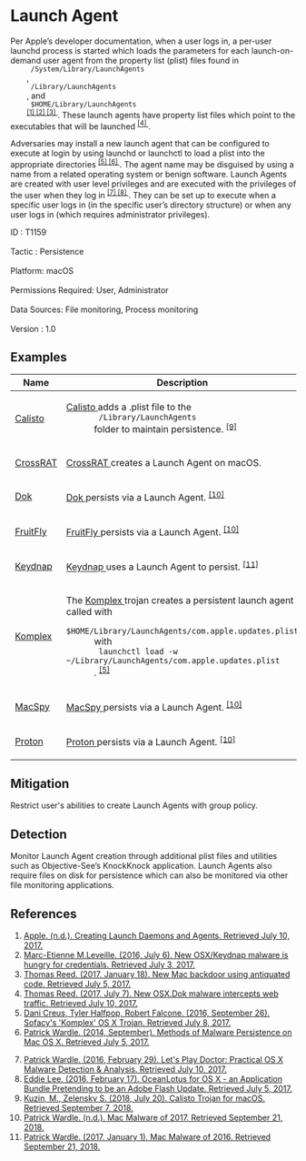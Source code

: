 <div class="container-fluid">
 <h1>
  Launch Agent
 </h1>
 <div class="row">
  <div class="col-md-8 description-body">
   <p>
    Per Apple’s developer documentation, when a user logs in, a per-user launchd process is started which loads the parameters for each launch-on-demand user agent from the property list (plist) files found in
    <code>
     /System/Library/LaunchAgents
    </code>
    ,
    <code>
     /Library/LaunchAgents
    </code>
    , and
    <code>
     $HOME/Library/LaunchAgents
    </code>
    <span class="scite-citeref-number" data-reference="AppleDocs Launch Agent Daemons" id="scite-ref-1-a">
     <sup>
      <a aria-describedby="qtip-0" data-hasqtip="0" href="https://developer.apple.com/library/content/documentation/MacOSX/Conceptual/BPSystemStartup/Chapters/CreatingLaunchdJobs.html" target="_blank">
       [1]
      </a>
     </sup>
    </span>
    <span class="scite-citeref-number" data-reference="OSX Keydnap malware" id="scite-ref-2-a">
     <sup>
      <a aria-describedby="qtip-1" data-hasqtip="1" href="https://www.welivesecurity.com/2016/07/06/new-osxkeydnap-malware-hungry-credentials/" target="_blank">
       [2]
      </a>
     </sup>
    </span>
    <span class="scite-citeref-number" data-reference="Antiquated Mac Malware" id="scite-ref-3-a">
     <sup>
      <a aria-describedby="qtip-2" data-hasqtip="2" href="https://blog.malwarebytes.com/threat-analysis/2017/01/new-mac-backdoor-using-antiquated-code/" target="_blank">
       [3]
      </a>
     </sup>
    </span>
    . These launch agents have property list files which point to the executables that will be launched
    <span class="scite-citeref-number" data-reference="OSX.Dok Malware" id="scite-ref-4-a">
     <sup>
      <a aria-describedby="qtip-3" data-hasqtip="3" href="https://blog.malwarebytes.com/threat-analysis/2017/04/new-osx-dok-malware-intercepts-web-traffic/" target="_blank">
       [4]
      </a>
     </sup>
    </span>
    .
   </p>
   <p>
    Adversaries may install a new launch agent that can be configured to execute at login by using launchd or launchctl to load a plist into the appropriate directories
    <span class="scite-citeref-number" data-reference="Sofacy Komplex Trojan" id="scite-ref-5-a">
     <sup>
      <a aria-describedby="qtip-4" data-hasqtip="4" href="https://researchcenter.paloaltonetworks.com/2016/09/unit42-sofacys-komplex-os-x-trojan/" target="_blank">
       [5]
      </a>
     </sup>
    </span>
    <span class="scite-citeref-number" data-reference="Methods of Mac Malware Persistence" id="scite-ref-6-a">
     <sup>
      <a aria-describedby="qtip-5" data-hasqtip="5" href="https://www.virusbulletin.com/uploads/pdf/conference/vb2014/VB2014-Wardle.pdf" target="_blank">
       [6]
      </a>
     </sup>
    </span>
    . The agent name may be disguised by using a name from a related operating system or benign software. Launch Agents are created with user level privileges and are executed with the privileges of the user when they log in
    <span class="scite-citeref-number" data-reference="OSX Malware Detection" id="scite-ref-7-a">
     <sup>
      <a aria-describedby="qtip-6" data-hasqtip="6" href="https://www.synack.com/wp-content/uploads/2016/03/RSA_OSX_Malware.pdf" target="_blank">
       [7]
      </a>
     </sup>
    </span>
    <span class="scite-citeref-number" data-reference="OceanLotus for OS X" id="scite-ref-8-a">
     <sup>
      <a aria-describedby="qtip-7" data-hasqtip="7" href="https://www.alienvault.com/blogs/labs-research/oceanlotus-for-os-x-an-application-bundle-pretending-to-be-an-adobe-flash-update" target="_blank">
       [8]
      </a>
     </sup>
    </span>
    . They can be set up to execute when a specific user logs in (in the specific user’s directory structure) or when any user logs in (which requires administrator privileges).
   </p>
  </div>
  <div class="col-md-4">
   <div class="card">
    <div class="card-body">
     <div class="card-data">
      <span class="h5 card-title">
       ID
      </span>
      : T1159
      <br/>
      <br/>
     </div>
     <div class="card-data">
      <span class="h5 card-title">
      </span>
     </div>
     <div class="card-data">
      <span class="h5 card-title">
       Tactic
      </span>
      : Persistence
      <br/>
      <br/>
     </div>
     <div class="card-data">
      <span class="h5 card-title">
       Platform:
      </span>
      macOS
      <br/>
      <br/>
     </div>
     <div class="card-data">
      <span class="h5 card-title">
       Permissions Required:
      </span>
      User, Administrator
      <br/>
      <br/>
     </div>
     <div class="card-data">
      <span class="h5 card-title">
      </span>
     </div>
     <div class="card-data">
      <span class="h5 card-title">
       Data Sources:
      </span>
      File monitoring, Process monitoring
      <br/>
      <br/>
     </div>
     <div class="card-data">
      <span class="h5 card-title">
      </span>
     </div>
     <div class="card-data">
      <span class="h5 card-title">
      </span>
     </div>
     <div class="card-data">
      <span class="h5 card-title">
      </span>
     </div>
     <div class="card-data">
      <span class="h5 card-title">
      </span>
     </div>
     <div class="card-data">
      <span class="h5 card-title">
      </span>
     </div>
     <div class="card-data">
      <span class="h5 card-title">
      </span>
     </div>
     <div class="card-data">
      <span class="h5 card-title">
       Version
      </span>
      : 1.0
     </div>
    </div>
   </div>
  </div>
 </div>
 <h2 class="pt-3" id="examples">
  Examples
 </h2>
 <table class="table table-bordered table-light mt-2">
  <thead>
   <tr>
    <th scope="col">
     Name
    </th>
    <th scope="col">
     Description
    </th>
   </tr>
  </thead>
  <tbody class="bg-white">
   <tr>
    <td>
     <a href="https://attack.mitre.org/software/S0274">
      Calisto
     </a>
    </td>
    <td>
     <p>
      <a href="https://attack.mitre.org/software/S0274">
       Calisto
      </a>
      adds a .plist file to the
      <code>
       /Library/LaunchAgents
      </code>
      folder to maintain persistence.
      <span class="scite-citeref-number" data-reference="Securelist Calisto July 2018" id="scite-ref-9-a" onclick="scrollToRef('scite-9')">
       <sup>
        <a aria-describedby="qtip-8" data-hasqtip="8" href="https://securelist.com/calisto-trojan-for-macos/86543/" target="_blank">
         [9]
        </a>
       </sup>
      </span>
     </p>
    </td>
   </tr>
   <tr>
    <td>
     <a href="https://attack.mitre.org/software/S0235">
      CrossRAT
     </a>
    </td>
    <td>
     <p>
      <a href="https://attack.mitre.org/software/S0235">
       CrossRAT
      </a>
      creates a Launch Agent on macOS.
     </p>
    </td>
   </tr>
   <tr>
    <td>
     <a href="https://attack.mitre.org/software/S0281">
      Dok
     </a>
    </td>
    <td>
     <p>
      <a href="https://attack.mitre.org/software/S0281">
       Dok
      </a>
      persists via a Launch Agent.
      <span class="scite-citeref-number" data-reference="objsee mac malware 2017" id="scite-ref-10-a" onclick="scrollToRef('scite-10')">
       <sup>
        <a aria-describedby="qtip-9" data-hasqtip="9" href="https://objective-see.com/blog/blog_0x25.html" target="_blank">
         [10]
        </a>
       </sup>
      </span>
     </p>
    </td>
   </tr>
   <tr>
    <td>
     <a href="https://attack.mitre.org/software/S0277">
      FruitFly
     </a>
    </td>
    <td>
     <p>
      <a href="https://attack.mitre.org/software/S0277">
       FruitFly
      </a>
      persists via a Launch Agent.
      <span class="scite-citeref-number" data-reference="objsee mac malware 2017" id="scite-ref-10-a" onclick="scrollToRef('scite-10')">
       <sup>
        <a aria-describedby="qtip-9" data-hasqtip="9" href="https://objective-see.com/blog/blog_0x25.html" target="_blank">
         [10]
        </a>
       </sup>
      </span>
     </p>
    </td>
   </tr>
   <tr>
    <td>
     <a href="https://attack.mitre.org/software/S0276">
      Keydnap
     </a>
    </td>
    <td>
     <p>
      <a href="https://attack.mitre.org/software/S0276">
       Keydnap
      </a>
      uses a Launch Agent to persist.
      <span class="scite-citeref-number" data-reference="synack 2016 review" id="scite-ref-11-a" onclick="scrollToRef('scite-11')">
       <sup>
        <a aria-describedby="qtip-10" data-hasqtip="10" href="https://www.synack.com/2017/01/01/mac-malware-2016/" target="_blank">
         [11]
        </a>
       </sup>
      </span>
     </p>
    </td>
   </tr>
   <tr>
    <td>
     <a href="https://attack.mitre.org/software/S0162">
      Komplex
     </a>
    </td>
    <td>
     <p>
      The
      <a href="https://attack.mitre.org/software/S0162">
       Komplex
      </a>
      trojan creates a persistent launch agent called with
      <code>
       $HOME/Library/LaunchAgents/com.apple.updates.plist
      </code>
      with
      <code>
       launchctl load -w ~/Library/LaunchAgents/com.apple.updates.plist
      </code>
      .
      <span class="scite-citeref-number" data-reference="Sofacy Komplex Trojan" id="scite-ref-5-a" onclick="scrollToRef('scite-5')">
       <sup>
        <a aria-describedby="qtip-4" data-hasqtip="4" href="https://researchcenter.paloaltonetworks.com/2016/09/unit42-sofacys-komplex-os-x-trojan/" target="_blank">
         [5]
        </a>
       </sup>
      </span>
     </p>
    </td>
   </tr>
   <tr>
    <td>
     <a href="https://attack.mitre.org/software/S0282">
      MacSpy
     </a>
    </td>
    <td>
     <p>
      <a href="https://attack.mitre.org/software/S0282">
       MacSpy
      </a>
      persists via a Launch Agent.
      <span class="scite-citeref-number" data-reference="objsee mac malware 2017" id="scite-ref-10-a" onclick="scrollToRef('scite-10')">
       <sup>
        <a aria-describedby="qtip-9" data-hasqtip="9" href="https://objective-see.com/blog/blog_0x25.html" target="_blank">
         [10]
        </a>
       </sup>
      </span>
     </p>
    </td>
   </tr>
   <tr>
    <td>
     <a href="https://attack.mitre.org/software/S0279">
      Proton
     </a>
    </td>
    <td>
     <p>
      <a href="https://attack.mitre.org/software/S0279">
       Proton
      </a>
      persists via a Launch Agent.
      <span class="scite-citeref-number" data-reference="objsee mac malware 2017" id="scite-ref-10-a" onclick="scrollToRef('scite-10')">
       <sup>
        <a aria-describedby="qtip-9" data-hasqtip="9" href="https://objective-see.com/blog/blog_0x25.html" target="_blank">
         [10]
        </a>
       </sup>
      </span>
     </p>
    </td>
   </tr>
  </tbody>
 </table>
 <h2 class="pt-3" id="mitigation">
  Mitigation
 </h2>
 <p>
  Restrict user's abilities to create Launch Agents with group policy.
 </p>
 <h2 class="pt-3" id="detection">
  Detection
 </h2>
 <p>
  Monitor Launch Agent creation through additional plist files and utilities such as Objective-See’s  KnockKnock application. Launch Agents also require files on disk for persistence which can also be monitored via other file monitoring applications.
 </p>
 <h2 class="pt-3" id="references">
  References
 </h2>
 <div class="row">
  <div class="col">
   <ol>
    <li>
     <span class="scite-citation" id="scite-1">
      <span class="scite-citation-text">
       <a class="external text" href="https://developer.apple.com/library/content/documentation/MacOSX/Conceptual/BPSystemStartup/Chapters/CreatingLaunchdJobs.html" name="scite-1" rel="nofollow" target="_blank">
        Apple. (n.d.). Creating Launch Daemons and Agents. Retrieved July 10, 2017.
       </a>
      </span>
     </span>
    </li>
    <li>
     <span class="scite-citation" id="scite-2">
      <span class="scite-citation-text">
       <a class="external text" href="https://www.welivesecurity.com/2016/07/06/new-osxkeydnap-malware-hungry-credentials/" name="scite-2" rel="nofollow" target="_blank">
        Marc-Etienne M.Leveille. (2016, July 6). New OSX/Keydnap malware is hungry for credentials. Retrieved July 3, 2017.
       </a>
      </span>
     </span>
    </li>
    <li>
     <span class="scite-citation" id="scite-3">
      <span class="scite-citation-text">
       <a class="external text" href="https://blog.malwarebytes.com/threat-analysis/2017/01/new-mac-backdoor-using-antiquated-code/" name="scite-3" rel="nofollow" target="_blank">
        Thomas Reed. (2017, January 18). New Mac backdoor using antiquated code. Retrieved July 5, 2017.
       </a>
      </span>
     </span>
    </li>
    <li>
     <span class="scite-citation" id="scite-4">
      <span class="scite-citation-text">
       <a class="external text" href="https://blog.malwarebytes.com/threat-analysis/2017/04/new-osx-dok-malware-intercepts-web-traffic/" name="scite-4" rel="nofollow" target="_blank">
        Thomas Reed. (2017, July 7). New OSX.Dok malware intercepts web traffic. Retrieved July 10, 2017.
       </a>
      </span>
     </span>
    </li>
    <li>
     <span class="scite-citation" id="scite-5">
      <span class="scite-citation-text">
       <a class="external text" href="https://researchcenter.paloaltonetworks.com/2016/09/unit42-sofacys-komplex-os-x-trojan/" name="scite-5" rel="nofollow" target="_blank">
        Dani Creus, Tyler Halfpop, Robert Falcone. (2016, September 26). Sofacy's 'Komplex' OS X Trojan. Retrieved July 8, 2017.
       </a>
      </span>
     </span>
    </li>
    <li>
     <span class="scite-citation" id="scite-6">
      <span class="scite-citation-text">
       <a class="external text" href="https://www.virusbulletin.com/uploads/pdf/conference/vb2014/VB2014-Wardle.pdf" name="scite-6" rel="nofollow" target="_blank">
        Patrick Wardle. (2014, September). Methods of Malware Persistence on Mac OS X. Retrieved July 5, 2017.
       </a>
      </span>
     </span>
    </li>
   </ol>
  </div>
  <div class="col">
   <ol start="7.5">
    <li>
     <span class="scite-citation" id="scite-7">
      <span class="scite-citation-text">
       <a class="external text" href="https://www.synack.com/wp-content/uploads/2016/03/RSA_OSX_Malware.pdf" name="scite-7" rel="nofollow" target="_blank">
        Patrick Wardle. (2016, February 29). Let's Play Doctor: Practical OS X Malware Detection &amp; Analysis. Retrieved July 10, 2017.
       </a>
      </span>
     </span>
    </li>
    <li>
     <span class="scite-citation" id="scite-8">
      <span class="scite-citation-text">
       <a class="external text" href="https://www.alienvault.com/blogs/labs-research/oceanlotus-for-os-x-an-application-bundle-pretending-to-be-an-adobe-flash-update" name="scite-8" rel="nofollow" target="_blank">
        Eddie Lee. (2016, February 17). OceanLotus for OS X - an Application Bundle Pretending to be an Adobe Flash Update. Retrieved July 5, 2017.
       </a>
      </span>
     </span>
    </li>
    <li>
     <span class="scite-citation" id="scite-9">
      <span class="scite-citation-text">
       <a class="external text" href="https://securelist.com/calisto-trojan-for-macos/86543/" name="scite-9" rel="nofollow" target="_blank">
        Kuzin, M., Zelensky S. (2018, July 20). Calisto Trojan for macOS. Retrieved September 7, 2018.
       </a>
      </span>
     </span>
    </li>
    <li>
     <span class="scite-citation" id="scite-10">
      <span class="scite-citation-text">
       <a class="external text" href="https://objective-see.com/blog/blog_0x25.html" name="scite-10" rel="nofollow" target="_blank">
        Patrick Wardle. (n.d.). Mac Malware of 2017. Retrieved September 21, 2018.
       </a>
      </span>
     </span>
    </li>
    <li>
     <span class="scite-citation" id="scite-11">
      <span class="scite-citation-text">
       <a class="external text" href="https://www.synack.com/2017/01/01/mac-malware-2016/" name="scite-11" rel="nofollow" target="_blank">
        Patrick Wardle. (2017, January 1). Mac Malware of 2016. Retrieved September 21, 2018.
       </a>
      </span>
     </span>
    </li>
   </ol>
  </div>
 </div>
</div>
